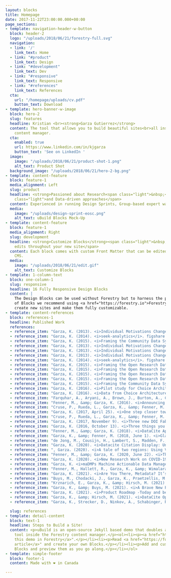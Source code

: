 ```yaml
---
layout: blocks
title: Homepage
date: 2017-11-22T23:00:00.000+00:00
page_sections:
- template: navigation-header-w-button
  block: header-2
  logo: "/uploads/2018/06/21/forestry-full.svg"
  navigation:
  - link: '/'
    link_text: Home
  - link: "#product"
    link_text: Design
  - link: "#development"
    link_text: Dev
  - link: "#responsive"
    link_text: Responsive
  - link: "#references"
    link_text: References
  cta:
    url: "/homepage/uploads/cv.pdf"
    button_text: Download
- template: hero-banner-w-image
  block: hero-2
  slug: features
  headline: Kristian <br><strong>Garza Gutierrez</strong>
  content: The tool that allows you to build beautiful sites<br>all inside Forestry's
    content manager.
  cta:
    enabled: true
    url: https://www.linkedin.com/in/kjgarza
    button_text: 'See on LinkedIn '
  image:
    image: "/uploads/2018/06/21/product-shot-1.png"
    alt_text: Product Shot
  background_image: "/uploads/2018/06/21/hero-2-bg.png"
- template: content-feature
  block: feature-1
  media_alignment: Left
  slug: product
  headline: <strong>Passioned about Research<span class="light">&nbsp;</span></strong><span
    class="light">and Data-driven approaches</span>
  content: Experienced in running Design Sprints, Group-based expert walkthroughs, Lighting Decision Jams for complex apps in specialized domains.
  media:
    image: "/uploads/design-sprint-eosc.png"
    alt_text: uBuild Blocks Mock-Up
- template: content-feature
  block: feature-1
  media_alignment: Right
  slug: development
  headline: <strong>Customize Blocks</strong><span class="light">&nbsp;to make quick
    edits throughout your new site</span>
  content: Each block comes with custom Front Matter that can be edited in Forestry
    CMS.
  media:
    image: "/uploads/2018/06/21/edit.gif"
    alt_text: Customize Blocks
- template: 1-column-text
  block: one-column-1
  slug: responsive
  headline: 16 Fully Responsive Design Blocks
  content: |
    The Design Blocks can be used without Forestry but to harness the power
    of Blocks we recommend using <a href="https://forestry.io">Forestry</a>". Once the site is imported you can immediately
    create new sites and make them fully customizable.
- template: content-references
  block: references-1
  headline: Published Work
  references: 
  - reference_item: "Garza, K. (2013). <i>Individual Motivations Change Activity in Online Scientific Communities</i>. figshare. <a href='https://doi.org/10.6084/M9.FIGSHARE.830404'>https://doi.org/10.6084/M9.FIGSHARE.830404</a>"
  - reference_item: "Garza, K. (2014). <i>seek-analytics</i>. figshare. <a href='https://doi.org/10.6084/M9.FIGSHARE.1211850'>https://doi.org/10.6084/M9.FIGSHARE.1211850</a>"
  - reference_item: "Garza, K. (2015). <i>Framing the Community Data System Interface</i>. figshare. <a href='https://doi.org/10.6084/M9.FIGSHARE.1300051'>https://doi.org/10.6084/M9.FIGSHARE.1300051</a>"
  - reference_item: "Garza, K. (2013). <i>Individual Motivations Change Activity in Online Scientific Communities</i>. figshare. <a href='https://doi.org/10.6084/M9.FIGSHARE.830404.V1'>https://doi.org/10.6084/M9.FIGSHARE.830404.V1</a>"
  - reference_item: "Garza, K. (2013). <i>Individual Motivations Change Activity in Online Scientific Communities</i>. figshare. <a href='https://doi.org/10.6084/M9.FIGSHARE.830404.V2'>https://doi.org/10.6084/M9.FIGSHARE.830404.V2</a>"
  - reference_item: "Garza, K. (2013). <i>Individual Motivations Change Activity in Online Scientific Communities</i>. figshare. <a href='https://doi.org/10.6084/M9.FIGSHARE.830404.V3'>https://doi.org/10.6084/M9.FIGSHARE.830404.V3</a>"
  - reference_item: "Garza, K. (2014). <i>seek-analytics</i>. figshare. <a href='https://doi.org/10.6084/M9.FIGSHARE.1211850.V1'>https://doi.org/10.6084/M9.FIGSHARE.1211850.V1</a>"
  - reference_item: "Garza, K. (2015). <i>Framing the Open Research Data Repository Interface</i>. figshare. <a href='https://doi.org/10.6084/M9.FIGSHARE.1300051.V1'>https://doi.org/10.6084/M9.FIGSHARE.1300051.V1</a>"
  - reference_item: "Garza, K. (2015). <i>Framing the Open Research Data Repository Interface</i>. figshare. <a href='https://doi.org/10.6084/M9.FIGSHARE.1300051.V2'>https://doi.org/10.6084/M9.FIGSHARE.1300051.V2</a>"
  - reference_item: "Garza, K. (2015). <i>Framing the Open Research Data Repository Interface</i>. figshare. <a href='https://doi.org/10.6084/M9.FIGSHARE.1300051.V3'>https://doi.org/10.6084/M9.FIGSHARE.1300051.V3</a>"
  - reference_item: "Garza, K. (2015). <i>Framing the Open Research Data Repository Interface</i>. figshare. <a href='https://doi.org/10.6084/M9.FIGSHARE.1300051.V4'>https://doi.org/10.6084/M9.FIGSHARE.1300051.V4</a>"
  - reference_item: "Garza, K. (2015). <i>Framing the Community Data System Interface</i>. figshare. <a href='https://doi.org/10.6084/M9.FIGSHARE.1300051.V5'>https://doi.org/10.6084/M9.FIGSHARE.1300051.V5</a>"
  - reference_item: "Garza, K. (2016). <i>Pilot study for Choice Architecture techniques</i> [Data set]. Zenodo. <a href='https://doi.org/10.5281/ZENODO.48441'>https://doi.org/10.5281/ZENODO.48441</a>"
  - reference_item: "Garza, K. (2016). <i>Data from Choice Architecture experiment with Experts</i> [Data set]. Zenodo. <a href='https://doi.org/10.5281/ZENODO.48457'>https://doi.org/10.5281/ZENODO.48457</a>"
  - reference_item: "Farquhar, A., Aryani, A., Brown, J., Burton, A., Cruise, P., Dallmeier-Thiessen, S., Dappert, A., Dasler, R., Demeranville, T., Diepenbroek, M., Duine, M., Fenner, M., Garza, K., Groth, P., Haak, L., Kiermer, V., Kotarski, R., MacCallum, C., McEntyre, J., … Vision, T. (2015). <i>Technical and Human Infrastructure for Open Research (THOR)</i>. DataCite. <a href='https://doi.org/10.5438/6423'>https://doi.org/10.5438/6423</a>"
  - reference_item: "Fenner, M., &amp; Garza, K. (2016). <i>Announcing Our New Application Developer</i>. <a href='https://doi.org/10.5438/Y131-YX9D'>https://doi.org/10.5438/Y131-YX9D</a>"
  - reference_item: "Cruse, P., Rueda, L., Garza, K., &amp; Fenner, M. (2015). <i>DataCite Blog</i> (Version 1.0). DataCite. <a href='https://doi.org/10.5438/0000-00SS'>https://doi.org/10.5438/0000-00SS</a>"
  - reference_item: "Garza, K. (2017, April 25). <i>One step closer towards instant DOI search results</i>. <a href='https://doi.org/10.5438/0000-02ZN'>https://doi.org/10.5438/0000-02ZN</a>"
  - reference_item: "Cruse, P., Rueda, L., Garza, K., &amp; Fenner, M. (2015). <i>DataCite Blog</i>. <a href='https://doi.org/10.5438/0007-NW90'>https://doi.org/10.5438/0007-NW90</a>"
  - reference_item: "Garza, K. (2017, November 9). <i>Three new DOI Fabrica features to simplify account management</i>. <a href='https://doi.org/10.5438/SPFD-GH73'>https://doi.org/10.5438/SPFD-GH73</a>"
  - reference_item: "Garza, K. (2016, October 13). <i>Three things you should know about our new DOI Citation Formatting service</i>. <a href='https://doi.org/10.5438/DC13-VP4J'>https://doi.org/10.5438/DC13-VP4J</a>"
  - reference_item: "Fenner, M., &amp; Garza, K. (2018). <i>DataCite Application API</i>. DataCite. <a href='https://doi.org/10.5438/8GB0-V673'>https://doi.org/10.5438/8GB0-V673</a>"
  - reference_item: "Garza, K., &amp; Fenner, M. (2018, June 1). <i>Glad You Asked: A Snapshot of the Current State of Data Citation</i>. <a href='https://doi.org/10.5438/H16Y-3D72'>https://doi.org/10.5438/H16Y-3D72</a>"
  - reference_item: "de Jong, M., Cousijn, H., Lambert, S., Madden, F., Dohna, T., Koop-Jakobsen, K., &amp; Garza, K. (2019). <i>Project FREYA: Connecting Open Knowledge in the European Open Science Cloud - Materials</i>. <a href='https://doi.org/10.5281/ZENODO.3517852'>https://doi.org/10.5281/ZENODO.3517852</a>"
  - reference_item: "Garza, K. (2020). <i>Datacite Citation Display: Unlocking Data Citations</i>. <a href='https://doi.org/10.5438/1843-K679'>https://doi.org/10.5438/1843-K679</a>"
  - reference_item: ", Garza. (2020). <i>A tale of two regions: Using Vega-Lite Population Pyramid to explore PIDs populations</i>. Zenodo. <a href='https://doi.org/10.5281/ZENODO.3895556'>https://doi.org/10.5281/ZENODO.3895556</a>"
  - reference_item: "Fenner, M., &amp; Garza, K. (2020, June 22). <i>The DataCite MDC Stack</i>. <a href='https://doi.org/10.5438/V9PP-7A27'>https://doi.org/10.5438/V9PP-7A27</a>"
  - reference_item: "Garza, K. (2020). <i>New Research Work on COVID-19 as the pandemic develops</i>. Zenodo. <a href='https://doi.org/10.5281/ZENODO.3903381'>https://doi.org/10.5281/ZENODO.3903381</a>"
  - reference_item: "Garza, K. <i>maDMPs Machine Actionable Data Management Plans (maDMPs) demonstration.</i> (Version 1.0.0) [Computer software]. DataCite. <a href='https://doi.org/10.14454/W67K-5373'>https://doi.org/10.14454/W67K-5373</a>"
  - reference_item: "Fenner, M., Hallett, R., Garza, K., &amp; Wimalaratne, S. (2020). <i>Frontend for the DataCite Commons service</i> (Version 1.0.4) [Computer software]. DataCite. <a href='https://doi.org/10.14454/QGK4-ZS88'>https://doi.org/10.14454/QGK4-ZS88</a>"
  - reference_item: "Garza, K. (2021). <i>Are You There, Metadata? It’s Me, the Bibliometrician</i>. <a href='https://doi.org/10.5438/J4XV-Y945'>https://doi.org/10.5438/J4XV-Y945</a>"
  - reference_item: "Buys, M., Chodacki, J., Garza, K., Praetzellis, M., &amp; Riley, B. (2021). <i>You shoulda put a PID on it: Leveraging the PID Graph for DMPs</i>. <a href='https://doi.org/10.5281/ZENODO.4487522'>https://doi.org/10.5281/ZENODO.4487522</a>"
  - reference_item: "Krznarich, E., Garza, K., &amp; Hirsch, M. (2021). <i>Open hours updates: Spring re-launch open hours for consortium leads</i>. <a href='https://doi.org/10.5438/2NPS-H961'>https://doi.org/10.5438/2NPS-H961</a>"
  - reference_item: "Garza, K., &amp; Buys, M. (2021). <i>A Brave New PID: DMP-IDs</i>. <a href='https://doi.org/10.5438/J22A-5D79'>https://doi.org/10.5438/J22A-5D79</a>"
  - reference_item: "Garza, K. (2021). <i>Product Roadmap -Today and beyond</i>. <a href='https://doi.org/10.5281/ZENODO.5534129'>https://doi.org/10.5281/ZENODO.5534129</a>"
  - reference_item: "Garza, K., &amp; Hirsch, M. (2021). <i>DataCite Open Hours in 2021</i>. <a href='https://doi.org/10.5438/KW4K-Q070'>https://doi.org/10.5438/KW4K-Q070</a>"
  - reference_item: "Garza, K., Strecker, D., Ninkov, A., Schabinger, R., &amp; Gregory, K. (2021). <i>DFG to OECD subject classification Mapping</i> (Version 1.0). Zenodo. <a href='https://doi.org/10.5281/ZENODO.5176121'>https://doi.org/10.5281/ZENODO.5176121</a>"

  slug: references
- template: detail-content
  block: text-1
  headline: Steps to Build a Site!
  content: <p>uBuild is an open-source Jekyll based demo that doubles as a builder
    tool inside the Forestry content manager.</p><ol><li><p><a href="https://app.forestry.io/quick-start?repo=forestryio/ubuild-jekyll&provider=github&engine=jekyll">Import
    this demo in Forestry</a>".</p></li><li><p>Read <a href="https://forestry.io/blog/ubuild-a-new-theme-for-static-sites-using-blocks/">our
    article</a>" and create your own Blocks.</p></li><li><p>Add and customize the available
    Blocks and preview them as you go along.</p></li></ol>
- template: simple-footer
  block: footer-1
  content: Made with ❤︎ in Canada

---
```

